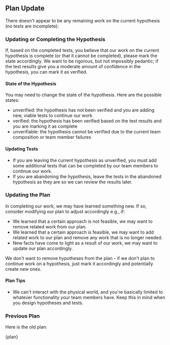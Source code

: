 ## Plan Update

There doesn't appear to be any remaining work on the current hypothesis (no tests are incomplete):

### Updating or Completing the Hypothesis

If, based on the completed tests, you believe that our work on the current hypothesis is complete (or that it cannot be completed), please mark the state accordingly. We want to be rigorous, but not impossibly pedantic; if the test results give you a moderate amount of confidence in the hypothesis, you can mark it as verified.

#### State of the Hypothesis

You may need to change the state of the hypothesis. Here are the possible states:

- unverified: the hypothesis has not been verified and you are adding new, viable tests to continue our work
- verified: the hypothesis has been verified based on the test results and you are marking it as complete
- unverifiable: the hypothesis cannot be verified due to the current team composition or team member failures

#### Updating Tests

- If you are leaving the current hypothesis as unverified, you must add some additional tests that can be completed by our team members to continue our work.
- If you are abandoning the hypothesis, leave the tests in the abandoned hypothesis as they are so we can review the results later.

### Updating the Plan

In completing our work, we may have learned something new. If so, consider modifying our plan to adjust accordingly e.g., if:

- We learned that a certain approach is not feasible, we may want to remove related work from our plan.
- We learned that a certain approach is feasible, we may want to add related work to our plan and remove any work that is no longer needed.
- New facts have come to light as a result of our work, we may want to update our plan accordingly.

We don't want to remove hypotheses from the plan - if we don't plan to continue work on a hypothesis, just mark it accordingly and potentially create new ones.

#### Plan Tips

- We can't interact with the physical world, and you're basically limited to whatever functionality your team members have. Keep this in mind when you design hypotheses and tests.

### Previous Plan

Here is the old plan:

{plan}
